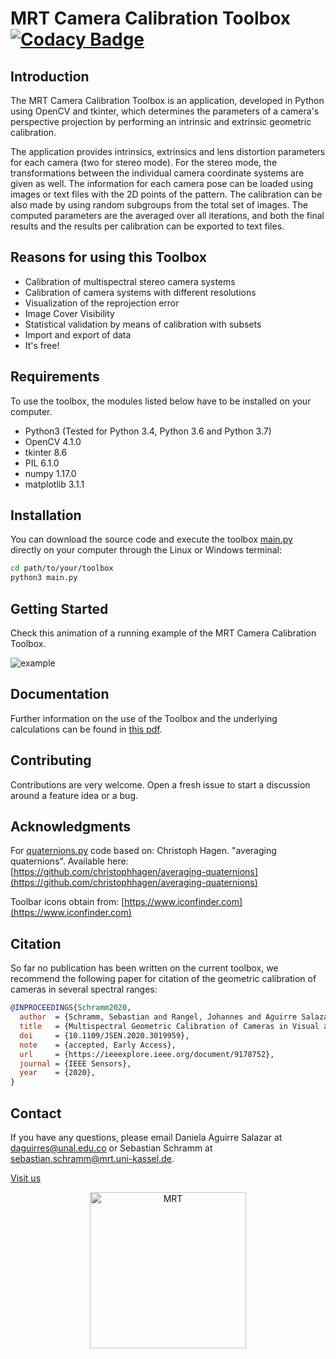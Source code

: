 # MRT Camera Calibration Toolbox [![Codacy Badge](https://api.codacy.com/project/badge/Grade/67ad4a269978453c836973f0d2b3e9f0)](https://www.codacy.com/manual/MT-MRT/MRT-Camera-Calibration-Toolbox?utm_source=github.com&amp;utm_medium=referral&amp;utm_content=MT-MRT/MRT-Camera-Calibration-Toolbox&amp;utm_campaign=Badge_Grade)

## Introduction

The MRT Camera Calibration Toolbox is an application, developed in Python using OpenCV and tkinter, which determines the parameters of a camera's perspective projection by performing an intrinsic and extrinsic geometric calibration.

The application provides intrinsics, extrinsics and lens distortion parameters for each camera (two for stereo mode). For the stereo mode, the transformations between the individual camera coordinate systems are given as well. The information for each camera pose can be loaded using images or text files with the 2D points of the pattern. The calibration can be also made by using random subgroups from the total set of images. The computed parameters are the averaged over all iterations, and both the final results and the results per calibration can be exported to text files. 

## Reasons for using this Toolbox

-   Calibration of multispectral stereo camera systems
-   Calibration of camera systems with different resolutions
-   Visualization of the reprojection error
-   Image Cover Visibility
-   Statistical validation by means of calibration with subsets
-   Import and export of data
-   It's free!

## Requirements

To use the toolbox, the modules listed below have to be installed on your computer. 

-   Python3 (Tested for Python 3.4, Python 3.6 and Python 3.7)
-   OpenCV 4.1.0
-   tkinter 8.6
-   PIL 6.1.0
-   numpy 1.17.0
-   matplotlib 3.1.1

## Installation

You can download the source code and execute the toolbox [main.py](https://github.com/MT-MRT/MRT-Camera-Calibration-Toolbox/blob/master/main.py) directly on your computer through the Linux or Windows terminal:

```bash
cd path/to/your/toolbox
python3 main.py
```

## Getting Started

Check this animation of a running example of the MRT Camera Calibration Toolbox. 

![example](https://github.com/MT-MRT/MRT-Camera-Calibration-Toolbox/blob/master/docs/example_single_chessboard.gif)

## Documentation

Further information on the use of the Toolbox and the underlying calculations can be found in [this pdf](https://github.com/MT-MRT/MRT-Camera-Calibration-Toolbox/blob/master/docs/UserManual.pdf).

## Contributing 

Contributions are very welcome. Open a fresh issue to start a discussion around a feature idea or a bug.

## Acknowledgments

For [quaternions.py](https://github.com/MT-MRT/MRT-Camera-Calibration-Toolbox/blob/master/quaternions.py) code based on: Christoph Hagen. "averaging quaternions". Available here: [https://github.com/christophhagen/averaging-quaternions](https://github.com/christophhagen/averaging-quaternions)

Toolbar icons obtain from: [https://www.iconfinder.com](https://www.iconfinder.com)

## Citation

So far no publication has been written on the current toolbox, we recommend the following paper for citation of the geometric calibration of cameras in several spectral ranges:
```BibTeX
@INPROCEEDINGS{Schramm2020,
  author  = {Schramm, Sebastian and Rangel, Johannes and Aguirre Salazar, Daniela and Schmoll, Robert and Kroll, Andreas},
  title   = {Multispectral Geometric Calibration of Cameras in Visual and Infrared Spectral Range},
  doi     = {10.1109/JSEN.2020.3019959},
  note    = {accepted, Early Access},
  url     = {https://ieeexplore.ieee.org/document/9178752},
  journal = {IEEE Sensors},
  year    = {2020},
}
```

## Contact

If you have any questions, please email Daniela Aguirre Salazar at daguirres@unal.edu.co or Sebastian Schramm at sebastian.schramm@mrt.uni-kassel.de.

[Visit us](https://www.uni-kassel.de/maschinenbau/institute/mess-und-regelungstechnik/mrt.html)

<p align="center">
  <a href="https://www.uni-kassel.de/maschinenbau/institute/mess-und-regelungstechnik/mrt.html"><img src="https://github.com/MT-MRT/MRT-Camera-Calibration-Toolbox/blob/master/docs/MRT-Logo.png" alt="MRT" width="250"/>
</p>
